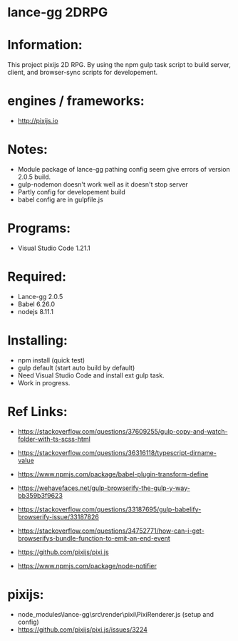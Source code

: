 # lance-gg 2DRPG

# Information:
 This project pixijs 2D RPG. By using the npm gulp task script to build server, client, and browser-sync scripts for developement.

# engines / frameworks:
 * http://pixijs.io
 
# Notes:
 * Module package of lance-gg pathing config seem give errors of version 2.0.5 build.
 * gulp-nodemon doesn't work well as it doesn't stop server
 * Partly config for developement build
 * babel config are in gulpfile.js

# Programs:
 * Visual Studio Code 1.21.1

# Required:
 * Lance-gg 2.0.5
 * Babel 6.26.0
 * nodejs 8.11.1

# Installing:
 * npm install (quick test)
 * gulp default (start auto build by default)
 * Need Visual Studio Code and install ext gulp task.
 * Work in progress.

# Ref Links:
 * https://stackoverflow.com/questions/37609255/gulp-copy-and-watch-folder-with-ts-scss-html
 * https://stackoverflow.com/questions/36316118/typescript-dirname-value
 * https://www.npmjs.com/package/babel-plugin-transform-define
 * https://wehavefaces.net/gulp-browserify-the-gulp-y-way-bb359b3f9623
 * https://stackoverflow.com/questions/33187695/gulp-babelify-browserify-issue/33187826
 * https://stackoverflow.com/questions/34752771/how-can-i-get-browserifys-bundle-function-to-emit-an-end-event

 * https://github.com/pixijs/pixi.js

 * https://www.npmjs.com/package/node-notifier


# pixijs:
 * node_modules\lance-gg\src\render\pixi\PixiRenderer.js (setup and config)
 * https://github.com/pixijs/pixi.js/issues/3224